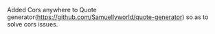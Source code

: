 
Added Cors anywhere to Quote generator(https://github.com/Samuellyworld/quote-generator) so as to solve cors issues.
